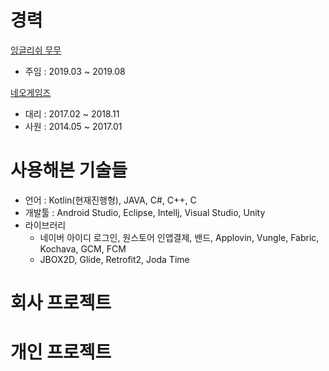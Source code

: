 # 경력

[잉글리쉬 무무](http://www.moumou.co.kr)

- 주임 : 2019.03 ~ 2019.08

[네오게임즈](http://www.neogames.co.kr)

- 대리 : 2017.02 ~ 2018.11
- 사원 : 2014.05 ~ 2017.01


# 사용해본 기술들

- 언어 : Kotlin(현재진행형), JAVA, C#, C++, C
- 개발툴 : Android Studio, Eclipse, Intellj, Visual Studio, Unity
- 라이브러리 
  + 네이버 아이디 로그인, 원스토어 인앱결제, 밴드, Applovin, Vungle, Fabric, Kochava, GCM, FCM
  + JBOX2D, Glide, Retrofit2, Joda Time
  

# 회사 프로젝트


# 개인 프로젝트
